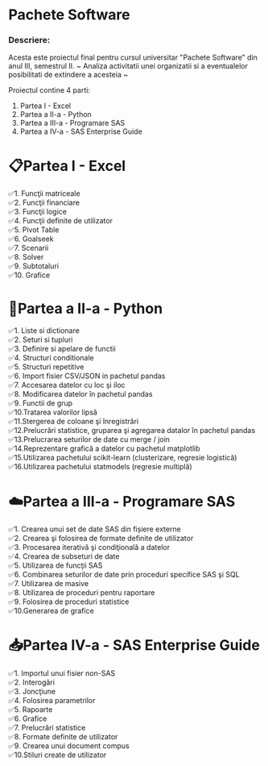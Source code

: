 # Pachete Software
### Descriere:
Acesta este proiectul final pentru cursul universitar "Pachete Software" din anul III, semestrul II.
~ Analiza activitatii unei organizatii si a eventualelor posibilitati de extindere a acesteia ~
<!-- This is the final project for the "Software Packages" course from year III, semester II at university. -->

Proiectul contine 4 parti:
1. Partea I - Excel
2. Partea a II-a - Python
3. Partea a III-a - Programare SAS
4. Partea a IV-a - SAS Enterprise Guide

# 📋Partea I - Excel
✅1. Funcţii matriceale</br>
✅2. Funcţii financiare</br>
✅3. Funcţii logice</br>
✅4. Funcţii definite de utilizator</br>
✅5. Pivot Table</br>
✅6. Goalseek </br>
✅7. Scenarii</br>
✅8. Solver</br>
✅9. Subtotaluri</br>
✅10. Grafice</br>

# 🐍Partea a II-a - Python
✅1. Liste si dictionare</br>
✅2. Seturi si tupluri</br>
✅3. Definire si apelare de functii</br>
✅4. Structuri conditionale</br>
✅5. Structuri repetitive</br>
✅6. Import fisier CSV/JSON in pachetul pandas</br>
✅7. Accesarea datelor cu loc şi iloc</br>
✅8. Modificarea datelor în pachetul pandas</br>
✅9. Functii de grup</br>
✅10.Tratarea valorilor lipsă</br>
✅11.Stergerea de coloane şi înregistrări</br>
✅12.Prelucrări statistice, gruparea şi agregarea datalor în pachetul pandas</br>
✅13.Prelucrarea seturilor de date cu merge / join</br>
✅14.Reprezentare grafică a datelor cu pachetul matplotlib</br>
✅15.Utilizarea pachetului scikit-learn (clusterizare, regresie logistică)</br>
✅16.Utilizarea pachetului statmodels (regresie multiplă)</br>

# ☁️Partea a III-a - Programare SAS
✅1. Crearea unui set de date SAS din fișiere externe</br>
✅2. Crearea şi folosirea de formate definite de utilizator</br>
✅3. Procesarea iterativă şi condiţională a datelor</br>
✅4. Crearea de subseturi de date</br>
✅5. Utilizarea de funcţii SAS</br>
✅6. Combinarea seturilor de date prin proceduri specifice SAS şi SQL</br>
✅7. Utilizarea de masive</br>
✅8. Utilizarea de proceduri pentru raportare</br>
✅9. Folosirea de proceduri statistice</br>
✅10.Generarea de grafice</br>

# 📥Partea IV-a - SAS Enterprise Guide
✅1. Importul unui fisier non-SAS</br>
✅2. Interogări</br>
✅3. Joncţiune</br>
✅4. Folosirea parametrilor</br>
✅5. Rapoarte</br>
✅6. Grafice</br>
✅7. Prelucrări statistice</br>
✅8. Formate definite de utilizator</br>
✅9. Crearea unui document compus</br>
✅10.Stiluri create de utilizator</br>

